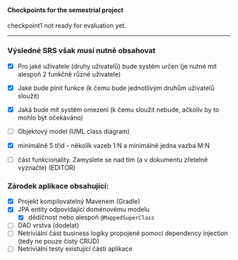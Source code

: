 #### Checkpoints for the semestrial project  

checkpoint1 not ready for evaluation yet.

---

### Výsledné SRS však musí nutně obsahovat

- [x] Pro jaké uživatele (druhy uživatelů) bude systém určen (je nutné mít alespoň 2 funkčně různé uživatele)
- [x] Jaké bude plnit funkce (k čemu bude jednotlivým druhům uživatelů sloužit)
- [x] Jaká bude mít systém omezení (k čemu sloužit nebude, ačkoliv by to mohlo být očekáváno)
- [ ] Objektový model (UML class diagram)
 - [x] minimálně 5 tříd - několik vazeb 1:N a minimálně jedna vazba M:N
- [ ] část funkcionality. Zamyslete se nad tím (a v dokumentu zřetelně vyznačte) (EDITOR)


### Zárodek aplikace obsahující:

- [x] Projekt kompilovatelný Mavenem (Gradle)
- [x] JPA entity odpovídající doménovému modelu
  - [x] dědičnost nebo alespoň `@MappedSuperClass`
- [ ] DAO vrstva (dodelat)
- [ ] Netriviální část business logiky propojené pomocí dependency injection (tedy ne pouze čistý CRUD)
- [ ] Netriviální testy existující části aplikace
